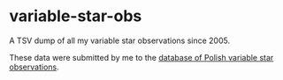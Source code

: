 variable-star-obs
=================

A TSV dump of all my variable star observations since 2005.

These data were submitted by me to the [database of Polish variable star observations](http://sogz-ptma.astronomia.pl/).
